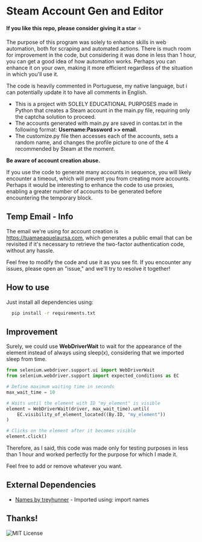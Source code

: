 
# Steam Account Gen and Editor

**If you like this repo, please consider giving it a star** ⭐️


The purpose of this program was solely to enhance skills in web automation, both for scraping and automated actions. There is much room for improvement in the code, but considering it was done in less than 1 hour, you can get a good idea of how automation works. Perhaps you can enhance it on your own, making it more efficient regardless of the situation in which you'll use it.

The code is heavily commented in Portuguese, my native language, but i can potentially update it to have all comments in English.

* This is a project with SOLELY EDUCATIONAL PURPOSES made in Python that creates a Steam account in the main.py file, requiring only the captcha solution to proceed. 
* The accounts generated with main.py are saved in contas.txt in the following format: **Username:Password >> email**. 
* The customize.py file then accesses each of the accounts, sets a random name, and changes the profile picture to one of the 4 recommended by Steam at the moment.

**Be aware of account creation abuse.**

If you use the code to generate many accounts in sequence, you will likely encounter a timeout, which will prevent you from creating more accounts.
Perhaps it would be interesting to enhance the code to use proxies, enabling a greater number of accounts to be generated before encountering the temporary block.



## Temp Email - Info

The email we're using for account creation is https://tuamaeaquelaursa.com, which generates a public email that can be revisited if it's necessary to retrieve the two-factor authentication code, without any hassle.

Feel free to modify the code and use it as you see fit. If you encounter any issues, please open an "issue," and we'll try to resolve it together!


## How to use

Just install all dependencies using:

```bash
  pip install -r requirements.txt
```
    
## Improvement

Surely, we could use **WebDriverWait** to wait for the appearance of the element instead of always using sleep(x), considering that we imported sleep from time.



```python
from selenium.webdriver.support.ui import WebDriverWait
from selenium.webdriver.support import expected_conditions as EC

# Define maximum waiting time in seconds
max_wait_time = 10

# Waits until the element with ID "my_element" is visible
element = WebDriverWait(driver, max_wait_time).until(
    EC.visibility_of_element_located((By.ID, "my_element"))
)

# Clicks on the element after it becomes visible
element.click()
```

Therefore, as I said, this code was made only for testing purposes in less than 1 hour and worked perfectly for the purpose for which I made it.

Feel free to add or remove whatever you want.
## External Dependencies

 - [Names by treyhunner](https://github.com/treyhunner/names) - Imported using: import names


## Thanks!

![MIT License](https://img.shields.io/badge/Leave%20a-STAR%E2%AD%90%EF%B8%8F-brightgreen?style=for-the-badge&logoColor=100%2C100%2C200&labelColor=255%2C255%2C255&color=100%2C100%2C200)
